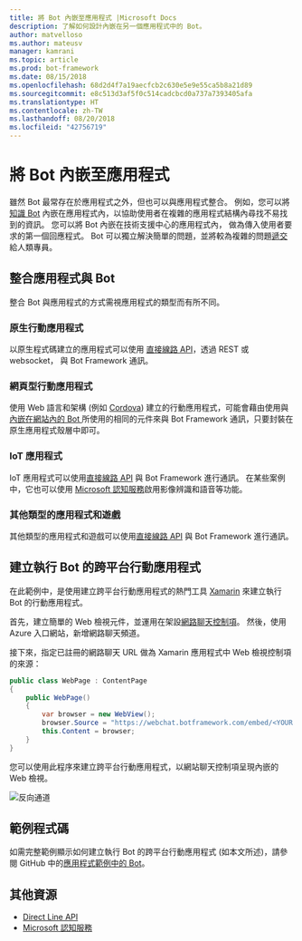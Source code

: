 ```yaml
---
title: 將 Bot 內嵌至應用程式 |Microsoft Docs
description: 了解如何設計內嵌在另一個應用程式中的 Bot。
author: matvelloso
ms.author: mateusv
manager: kamrani
ms.topic: article
ms.prod: bot-framework
ms.date: 08/15/2018
ms.openlocfilehash: 68d2d4f7a19aecfcb2c630e5e9e55ca5b8a21d89
ms.sourcegitcommit: e8c513d3af5f0c514cadcbcd0a737a7393405afa
ms.translationtype: HT
ms.contentlocale: zh-TW
ms.lasthandoff: 08/20/2018
ms.locfileid: "42756719"
---
```

# <a name="embed-a-bot-in-an-app"></a>將 Bot 內嵌至應用程式

雖然 Bot 最常存在於應用程式之外，但也可以與應用程式整合。 例如，您可以將[知識 Bot](~/bot-service-design-pattern-knowledge-base.md) 內嵌在應用程式內，以協助使用者在複雜的應用程式結構內尋找不易找到的資訊。 您可以將 Bot 內嵌在技術支援中心的應用程式內， 做為傳入使用者要求的第一個回應程式。 Bot 可以獨立解決簡單的問題，並將較為複雜的問題[遞交](~/bot-service-design-pattern-handoff-human.md)給人類專員。 

## <a name="integrating-bot-with-app"></a>整合應用程式與 Bot

整合 Bot 與應用程式的方式需視應用程式的類型而有所不同。 

### <a name="native-mobile-app"></a>原生行動應用程式

以原生程式碼建立的應用程式可以使用 [直接線路 API][directLineAPI]，透過 REST 或 websocket， 與 Bot Framework 通訊。

### <a name="web-based-mobile-app"></a>網頁型行動應用程式

使用 Web 語言和架構 (例如 <a href="https://cordova.apache.org/" target="_blank">Cordova</a>) 建立的行動應用程式，可能會藉由使用與[內嵌在網站內的 Bot ](~/bot-service-design-pattern-embed-web-site.md)所使用的相同的元件來與 Bot Framework 通訊，只要封裝在原生應用程式殼層中即可。

### <a name="iot-app"></a>IoT 應用程式

IoT 應用程式可以使用[直接線路 API][directLineAPI] 與 Bot Framework 進行通訊。 在某些案例中，它也可以使用 <a href="https://www.microsoft.com/cognitive-services/" target="_blank">Microsoft 認知服務</a>啟用影像辨識和語音等功能。

### <a name="other-types-of-apps-and-games"></a>其他類型的應用程式和遊戲

其他類型的應用程式和遊戲可以使用[直接線路 API][directLineAPI] 與 Bot Framework 進行通訊。 

## <a name="creating-a-cross-platform-mobile-app-that-runs-a-bot"></a>建立執行 Bot 的跨平台行動應用程式

在此範例中，是使用建立跨平台行動應用程式的熱門工具 <a href="https://www.xamarin.com/" target="_blank">Xamarin</a> 來建立執行 Bot 的行動應用程式。 

首先，建立簡單的 Web 檢視元件，並運用在架設<a href="https://github.com/Microsoft/BotFramework-WebChat" target="_blank">網路聊天控制項</a>。 然後，使用 Azure 入口網站，新增網路聊天頻道。 

接下來，指定已註冊的網路聊天 URL 做為 Xamarin 應用程式中 Web 檢視控制項的來源：

```cs
public class WebPage : ContentPage
{
    public WebPage()
    {
        var browser = new WebView();
        browser.Source = "https://webchat.botframework.com/embed/<YOUR SECRET KEY HERE>";
        this.Content = browser;
    }
}
```

您可以使用此程序來建立跨平台行動應用程式，以網站聊天控制項呈現內嵌的 Web 檢視。

![反向通道](~/media/bot-service-design-pattern-embed-app/xamarin-apps.png)

## <a name="sample-code"></a>範例程式碼

如需完整範例顯示如何建立執行 Bot 的跨平台行動應用程式 (如本文所述)，請參閱 GitHub 中的<a href="https://github.com/Microsoft/BotBuilder-Samples/tree/master/CSharp/capability-BotInApps" target="_blank">應用程式範例中的 Bot</a>。

## <a name="additional-resources"></a>其他資源

- [Direct Line API][directLineAPI]
- <a href="https://www.microsoft.com/cognitive-services/" target="_blank">Microsoft 認知服務</a>

[directLineAPI]: https://docs.botframework.com/en-us/restapi/directline3/#navtitle
